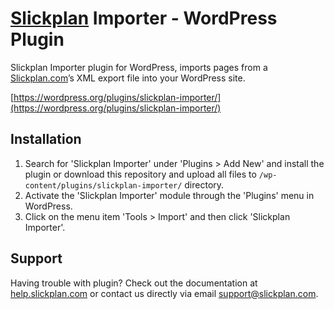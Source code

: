 # [Slickplan](http://slickplan.com) Importer - WordPress Plugin

Slickplan Importer plugin for WordPress, imports pages from a [Slickplan.com](http://slickplan.com)’s XML export file into your WordPress site.

[https://wordpress.org/plugins/slickplan-importer/](https://wordpress.org/plugins/slickplan-importer/)

## Installation

1. Search for 'Slickplan Importer' under 'Plugins > Add New' and install the plugin or download this repository and upload all files to `/wp-content/plugins/slickplan-importer/` directory.
2. Activate the 'Slickplan Importer' module through the 'Plugins' menu in WordPress.
3. Click on the menu item 'Tools > Import' and then click 'Slickplan Importer'.

## Support

Having trouble with plugin? Check out the documentation at [help.slickplan.com](http://help.slickplan.com/) or contact us directly via email [support@slickplan.com](mailto:support@slickplan.com).